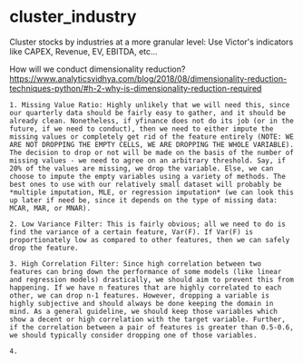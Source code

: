 # cluster_industry
Cluster stocks by industries at a more granular level:
    Use Victor's indicators like CAPEX, Revenue, EV, EBITDA, etc...

How will we conduct dimensionality reduction?
https://www.analyticsvidhya.com/blog/2018/08/dimensionality-reduction-techniques-python/#h-2-why-is-dimensionality-reduction-required

    1. Missing Value Ratio: Highly unlikely that we will need this, since our quarterly data should be fairly easy to gather, and it should be already clean. Nonetheless, if yfinance does not do its job (or in the future, if we need to conduct), then we need to either impute the missing values or completely get rid of the feature entirely (NOTE: WE ARE NOT DROPPING THE EMPTY CELLS, WE ARE DROPPING THE WHOLE VARIABLE). The decision to drop or not will be made on the basis of the number of missing values - we need to agree on an arbitrary threshold. Say, if 20% of the values are missing, we drop the variable. Else, we can choose to impute the empty variables using a variety of methods. The best ones to use with our relatively small dataset will probably be *multiple imputation, MLE, or regression imputation* (we can look this up later if need be, since it depends on the type of missing data: MCAR, MAR, or MNAR).

    2. Low Variance Filter: This is fairly obvious; all we need to do is find the variance of a certain feature, Var(F). If Var(F) is proportionately low as compared to other features, then we can safely drop the feature.

    3. High Correlation Filter: Since high correlation between two features can bring down the performance of some models (like linear and regression models) drastically, we should aim to prevent this from happening. If we have n features that are highly correlated to each other, we can drop n-1 features. However, dropping a variable is highly subjective and should always be done keeping the domain in mind. As a general guideline, we should keep those variables which show a decent or high correlation with the target variable. Further, if the correlation between a pair of features is greater than 0.5-0.6, we should typically consider dropping one of those variables.

    4. 
